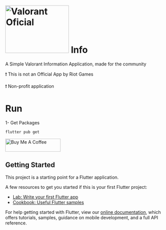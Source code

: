 # <a target="_blank"><img src="https://www.futurebehind.com/wp-content/uploads/2020/03/V_Logotype_Red12045.png" alt="Valorant Oficial" height="150" width="200"></a> Info

A Simple Valorant Information Application, made for the community

❗ This is not an Official App by Riot Games

❗ Non-profit application

# Run

1- Get Packages

``` 
flutter pub get
```


<a href="https://www.buymeacoffee.com/EricMontelares" target="_blank"><img src="https://cdn.buymeacoffee.com/buttons/default-orange.png" alt="Buy Me A Coffee" height="41" width="174"></a>



## Getting Started

This project is a starting point for a Flutter application.

A few resources to get you started if this is your first Flutter project:

- [Lab: Write your first Flutter app](https://flutter.dev/docs/get-started/codelab)
- [Cookbook: Useful Flutter samples](https://flutter.dev/docs/cookbook)

For help getting started with Flutter, view our
[online documentation](https://flutter.dev/docs), which offers tutorials,
samples, guidance on mobile development, and a full API reference.
